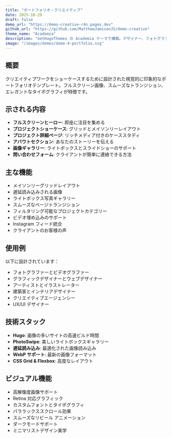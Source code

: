```yaml
---
title: "ポートフォリオ・クリエイティブ"
date: 2025-10-29
draft: false
demo_url: "https://demo-creative-r4n.pages.dev"
github_url: "https://github.com/MatthewJamisonJS/demo-creative"
theme_name: "Academia"
description: "GetHugoThemes の Academia テーマで構築。デザイナー、フォトグラファー、クリエイティブプロフェッショナル向けの素晴らしいビジュアルポートフォリオ。"
image: "/images/demos/demo-4-portfolio.svg"
---
```


## 概要

クリエイティブワークをショーケースするために設計された視覚的に印象的なポートフォリオテンプレート。フルスクリーン画像、スムーズなトランジション、エレガントなタイポグラフィが特徴です。

## 示される内容

- **フルスクリーンヒーロー**: 即座に注目を集める
- **プロジェクトショーケース**: グリッドとメイソンリーレイアウト
- **プロジェクト詳細ページ**: リッチメディア付きのケーススタディ
- **アバウトセクション**: あなたのストーリーを伝える
- **画像ギャラリー**: ライトボックスとスライドショーのサポート
- **問い合わせフォーム**: クライアントが簡単に連絡できる方法

## 主な機能

- メイソンリーグリッドレイアウト
- 遅延読み込みされる画像
- ライトボックス写真ギャラリー
- スムーズなページトランジション
- フィルタリング可能なプロジェクトカテゴリー
- ビデオ埋め込みのサポート
- Instagram フィード統合
- クライアントのお客様の声

## 使用例

以下に設計されています：
- フォトグラファーとビデオグラファー
- グラフィックデザイナーとウェブデザイナー
- アーティストとイラストレーター
- 建築家とインテリアデザイナー
- クリエイティブエージェンシー
- UX/UI デザイナー

## 技術スタック

- **Hugo**: 画像の多いサイトの高速ビルド時間
- **PhotoSwipe**: 美しいライトボックスギャラリー
- **遅延読み込み**: 最適化された画像読み込み
- **WebP サポート**: 最新の画像フォーマット
- **CSS Grid & Flexbox**: 高度なレイアウト

## ビジュアル機能

- 高解像度画像サポート
- Retina 対応グラフィック
- カスタムフォントとタイポグラフィ
- パララックススクロール効果
- スムーズなリビール アニメーション
- ダークモードサポート
- ミニマリストデザイン美学
